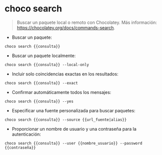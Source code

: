 # choco search

> Buscar un paquete local o remoto con Chocolatey.
> Más información: <https://chocolatey.org/docs/commands-search>.

- Buscar un paquete:

`choco search {{consulta}}`

- Buscar un paquete localmente:

`choco search {{consulta}} --local-only`

- Incluir solo coincidencias exactas en los resultados:

`choco search {{consulta}} --exact`

- Confirmar automáticamente todos los mensajes:

`choco search {{consulta}} --yes`

- Especificar una fuente personalizada para buscar paquetes:

`choco search {{consulta}} --source {{url_fuente|alias}}`

- Proporcionar un nombre de usuario y una contraseña para la autenticación:

`choco search {{consulta}} --user {{nombre_usuario}} --password {{contraseña}}`
